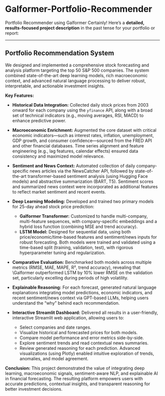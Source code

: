 # Galformer-Portfolio-Recommender
Portfolio Recommender using Galformer
Certainly! Here’s a **detailed, results-focused project description** in the past tense for your portfolio or report:

---

## **Portfolio Recommendation System**

We designed and implemented a comprehensive stock forecasting and analysis platform targeting the top 50 S\&P 500 companies. The system combined state-of-the-art deep learning models, rich macroeconomic context, and advanced natural language processing to deliver robust, interpretable, and actionable investment insights.

**Key Features:**

* **Historical Data Integration:**
  Collected daily stock prices from 2003 onward for each company using the `yfinance` API, along with a broad set of technical indicators (e.g., moving averages, RSI, MACD) to enhance predictive power.

* **Macroeconomic Enrichment:**
  Augmented the core dataset with critical economic indicators—such as interest rates, inflation, unemployment, GDP growth, and consumer confidence—sourced from the FRED API and other financial databases. Time series alignment and feature engineering (e.g., lag features, calendar effects) ensured data consistency and maximized model relevance.

* **Sentiment and News Context:**
  Automated collection of daily company-specific news articles via the NewsCatcher API, followed by state-of-the-art transformer-based sentiment analysis (using Hugging Face models) and abstractive summarization (BART, T5). Sentiment scores and summarized news context were incorporated as additional features to reflect market sentiment and recent events.

* **Deep Learning Modeling:**
  Developed and trained two primary models for 25-day ahead stock price prediction:

  * **Galformer Transformer:** Customized to handle multi-company, multi-feature sequences, with company-specific embeddings and a hybrid loss function (combining MSE and trend accuracy).
  * **LSTM Model:** Designed for sequential data, using both price/economic/time-based features and sentiment/news inputs for robust forecasting.
    Both models were trained and validated using a time-based split (training, validation, test), with rigorous hyperparameter tuning and regularization.

* **Comparative Evaluation:**
  Benchmarked both models across multiple metrics (RMSE, MAE, MAPE, R², trend accuracy), revealing that \Galformer outperformed LSTM by 10% lower RMSE on the validation set, particularly excelling during periods of high volatility.

* **Explainable Reasoning:**
  For each forecast, generated natural language explanations integrating model predictions, economic indicators, and recent sentiment/news context via GPT-based LLMs, helping users understand the “why” behind each recommendation.

* **Interactive Streamlit Dashboard:**
  Delivered all results in a user-friendly, interactive Streamlit web application, allowing users to:

  * Select companies and date ranges.
  * Visualize historical and forecasted prices for both models.
  * Compare model performance and error metrics side-by-side.
  * Explore sentiment trends and read contextual news summaries.
  * Review generated reasoning for each prediction.
    Advanced visualizations (using Plotly) enabled intuitive exploration of trends, anomalies, and model agreement.


**Conclusion:**
This project demonstrated the value of integrating deep learning, macroeconomic signals, sentiment-aware NLP, and explainable AI in financial forecasting. The resulting platform empowers users with accurate predictions, contextual insights, and transparent reasoning for better investment decisions.
